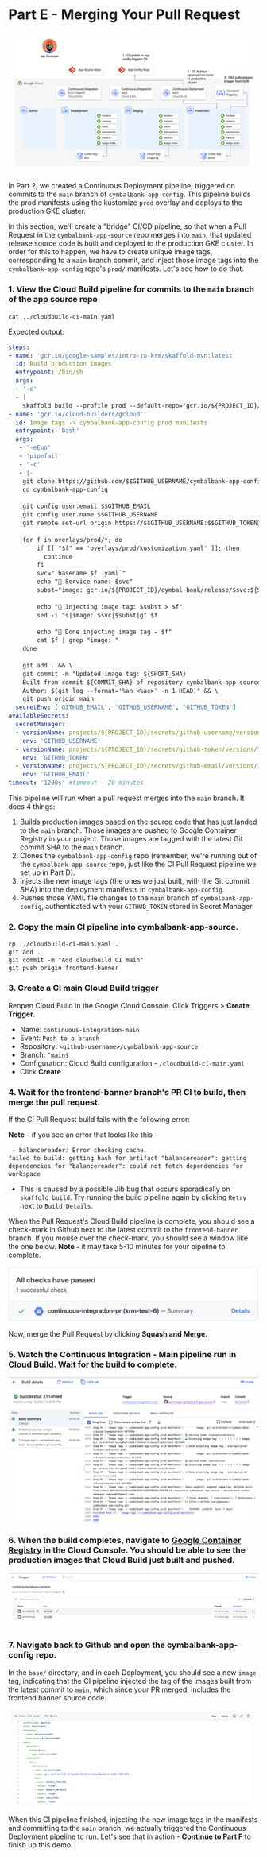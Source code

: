 
# Part E - Merging Your Pull Request 

![screenshot](screenshots/main-ci.jpg)

In Part 2, we created a Continuous Deployment pipeline, triggered on commits to the `main` branch of `cymbalbank-app-config`. This pipeline builds the prod manifests using the kustomize `prod` overlay and deploys to the production GKE cluster.

In this section, we'll create a "bridge" CI/CD pipeline, so that when a Pull Request in the `cymbalbank-app-source` repo merges into `main`, that updated release source code is built and deployed to the production GKE cluster. In order for this to happen, we have to create unique image tags, corresponding to a `main` branch commit, and inject those image tags into the `cymbalbank-app-config` repo's `prod/` manifests. Let's see how to do that.  

### 1. **View the Cloud Build pipeline for commits to the `main` branch of the app source repo** 

```
cat ../cloudbuild-ci-main.yaml 
```

Expected output: 

```YAML
steps: 
- name: 'gcr.io/google-samples/intro-to-krm/skaffold-mvn:latest'
  id: Build production images 
  entrypoint: /bin/sh
  args:
  - '-c'
  - |
    skaffold build --profile prod --default-repo="gcr.io/${PROJECT_ID}/cymbal-bank/release" --tag ${SHORT_SHA}
- name: 'gcr.io/cloud-builders/gcloud'
  id: Image tags -> cymbalbank-app-config prod manifests 
  entrypoint: 'bash'
  args:
   - '-eEuo'
   - 'pipefail'
   - '-c'
   - |-
    git clone https://github.com/$$GITHUB_USERNAME/cymbalbank-app-config && \
    cd cymbalbank-app-config 
    
    git config user.email $$GITHUB_EMAIL
    git config user.name $$GITHUB_USERNAME 
    git remote set-url origin https://$$GITHUB_USERNAME:$$GITHUB_TOKEN@github.com/$$GITHUB_USERNAME/cymbalbank-app-config.git

    for f in overlays/prod/*; do 
        if [[ "$f" == 'overlays/prod/kustomization.yaml' ]]; then
          continue
        fi
        svc="`basename $f .yaml`"
        echo "🏦 Service name: $svc"
        subst="image: gcr.io/${PROJECT_ID}/cymbal-bank/release/$svc:${SHORT_SHA}"

        echo "🐳 Injecting image tag: $subst > $f"  
        sed -i "s|image: $svc|$subst|g" $f 
        
        echo "📝 Done injecting image tag - $f"
        cat $f | grep "image: "
    done 

    git add . && \
    git commit -m "Updated image tag: ${SHORT_SHA}
    Built from commit ${COMMIT_SHA} of repository cymbalbank-app-source - main branch 
    Author: $(git log --format='%an <%ae>' -n 1 HEAD)" && \
    git push origin main
  secretEnv: ['GITHUB_EMAIL', 'GITHUB_USERNAME', 'GITHUB_TOKEN']
availableSecrets:
  secretManager:
  - versionName: projects/${PROJECT_ID}/secrets/github-username/versions/1 
    env: 'GITHUB_USERNAME'
  - versionName: projects/${PROJECT_ID}/secrets/github-token/versions/1 
    env: 'GITHUB_TOKEN'
  - versionName: projects/${PROJECT_ID}/secrets/github-email/versions/1 
    env: 'GITHUB_EMAIL'
timeout: '1200s' #timeout - 20 minutes
```

This pipeline will run when a pull request merges into the `main` branch. It does 4 things: 

1. Builds production images based on the source code that has just landed to the `main` branch. Those images are pushed to Google Container Registry in your project. Those images are tagged with the latest Git commit SHA to the `main` branch.
2. Clones the `cymbalbank-app-config` repo (remember, we're running out of the `cymbalbank-app-source` repo, just like the CI Pull Request pipeline we set up in Part D). 
3. Injects the new image tags (the ones we just built, with the Git commit SHA) into the deployment manifests in `cymbalbank-app-config`. 
4. Pushes those YAML file changes to the `main` branch of `cymbalbank-app-config`, authenticated with your `GITHUB_TOKEN` stored in Secret Manager.  

### 2. **Copy the main CI pipeline into cymbalbank-app-source.** 

```
cp ../cloudbuild-ci-main.yaml .
git add .
git commit -m "Add cloudbuild CI main" 
git push origin frontend-banner
```

### 3. **Create a CI main Cloud Build trigger**

Reopen Cloud Build in the Google Cloud Console. Click Triggers > **Create Trigger**. 

- Name: `continuous-integration-main` 
- Event: `Push to a branch` 
- Repository: `<github-username>/cymbalbank-app-source` 
- Branch: `^main$`
- Configuration: Cloud Build configuration - `/cloudbuild-ci-main.yaml` 
- Click **Create**. 


### 4. **Wait for the frontend-banner branch's PR CI to build, then merge the pull request**.

If the CI Pull Request build fails with the following error: 

**Note** - if you see an error that looks like this - 

```
 - balancereader: Error checking cache.
failed to build: getting hash for artifact "balancereader": getting dependencies for "balancereader": could not fetch dependencies for workspace 
```

- This is caused by a possible Jib bug that occurs sporadically on `skaffold build`. Try running the build pipeline again by clicking `Retry` next to `Build Details`. 

When the Pull Request's Cloud Build pipeline is complete, you should see a check-mark in Github next to the latest commit to the `frontend-banner` branch. If you mouse over the check-mark, you should see a window like the one below. **Note** - it may take 5-10 minutes for your pipeline to complete. 

![](screenshots/pr-ready-to-merge.png)

Now, merge the Pull Request by clicking **Squash and Merge.** 

### 5. **Watch the Continuous Integration - Main pipeline run in Cloud Build.** Wait for the build to complete. 

![ci-main-success](screenshots/ci-main-success.png)

### 6. **When the build completes, navigate to [Google Container Registry](https://console.cloud.google.com/gcr) in the Cloud Console.** You should be able to see the production images that Cloud Build just built and pushed. 

![gcr](screenshots/gcr.png)

### 7. **Navigate back to Github and open the cymbalbank-app-config repo.** 

In the `base/` directory, and in each Deployment, you should see a new `image` tag, indicating that the CI pipeline injected the tag of the images built from the latest commit to `main`, which since your PR merged, includes the frontend banner source code. 

![](screenshots/injected-tag.png)

When this CI pipeline finished, injecting the new image tags in the manifests and committing to the `main` branch, we actually triggered the Continuous Deployment pipeline to run.  Let's see that in action - **[Continue to Part F](partF-cd.md)** to finish up this demo.

